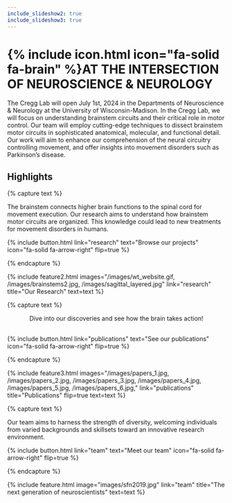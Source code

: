 ```yaml
---
include_slideshow2: true
include_slideshow3: true
---
```



# {% include icon.html icon="fa-solid fa-brain" %}AT THE INTERSECTION OF NEUROSCIENCE & NEUROLOGY

The Cregg Lab will open July 1st, 2024 in the Departments of Neuroscience & Neurology at the University of Wisconsin-Madison. In the Cregg Lab, we will focus on understanding brainstem circuits and their critical role in motor control. Our team will employ cutting-edge techniques to dissect brainstem motor circuits in sophisticated anatomical, molecular, and functional detail. Our work will aim to enhance our comprehension of the neural circuitry controlling movement, and offer insights into movement disorders such as Parkinson’s disease.

## Highlights

{% capture text %}

The brainstem connects higher brain functions to the spinal cord for movement execution. Our research aims to understand how brainstem motor circuits are organized.  This knowledge could lead to new treatments for movement disorders in humans.

{%
  include button.html
  link="research"
  text="Browse our projects"
  icon="fa-solid fa-arrow-right"
  flip=true
%}

{% endcapture %}

{%
  include feature2.html
  images="/images/wt_website.gif, /images/brainstems2.jpg, /images/sagittal_layered.jpg"
  link="research"
  title="Our Research"
  text=text
%}

{% capture text %}

<div style="text-align: center; margin-bottom: 30px;">Dive into our discoveries and see how the brain takes action!</div>

{%
  include button.html
  link="publications"
  text="See our publications"
  icon="fa-solid fa-arrow-right"
  flip=true
%}

{% endcapture %}

{%
  include feature3.html
  images="/images/papers_1.jpg, /images/papers_2.jpg, /images/papers_3.jpg, /images/papers_4.jpg, /images/papers_5.jpg, /images/papers_6.jpg,"
  link="publications"
  title="Publications"
  flip=true
  text=text
%}

{% capture text %}

Our team aims to harness the strength of diversity, welcoming individuals from varied backgrounds and skillsets toward an innovative research environment. 

{%
  include button.html
  link="team"
  text="Meet our team"
  icon="fa-solid fa-arrow-right"
  flip=true
%}

{% endcapture %}

{%
  include feature.html
  image="images/sfn2019.jpg"
  link="team"
  title="The next generation of neuroscientists"
  text=text
%}

